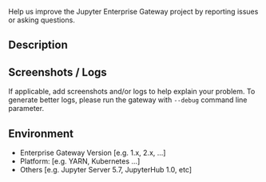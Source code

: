 Help us improve the Jupyter Enterprise Gateway project by reporting issues
or asking questions.

## Description

## Screenshots / Logs

If applicable, add screenshots and/or logs to help explain your problem.
To generate better logs, please run the gateway with `--debug` command line parameter.

## Environment

- Enterprise Gateway Version \[e.g. 1.x, 2.x, ...\]
- Platform: \[e.g. YARN, Kubernetes ...\]
- Others \[e.g. Jupyter Server 5.7, JupyterHub 1.0, etc\]
